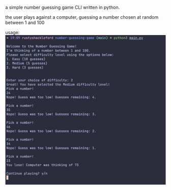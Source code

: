 a simple number guessing game CLI written in python.

the user plays against a computer, guessing a number chosen at random between 1 and 100

usage:
![guessing game preview](../_assets/game_loop.png)
